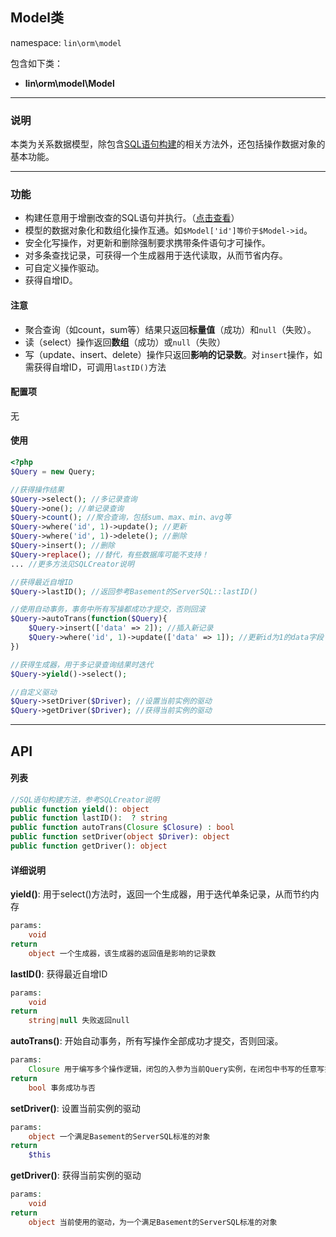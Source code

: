 Model类
----
namespace: `lin\orm\model`

包含如下类：

* **lin\orm\model\Model**

---

### 说明
本类为关系数据模型，除包含[SQL语句构建](SQLCreator.md)的相关方法外，还包括操作数据对象的基本功能。

---

### 功能

* 构建任意用于增删改查的SQL语句并执行。（[点击查看](SQLCreator.md)）
* 模型的数据对象化和数组化操作互通。如`$Model['id']等价于$Model->id`。
* 安全化写操作，对更新和删除强制要求携带条件语句才可操作。
* 对多条查找记录，可获得一个生成器用于迭代读取，从而节省内存。
* 可自定义操作驱动。
* 获得自增ID。


#### 注意
* 聚合查询（如count，sum等）结果只返回**标量值**（成功）和`null`（失败）。
* 读（select）操作返回**数组**（成功）或`null`（失败）
* 写（update、insert、delete）操作只返回**影响的记录数**。对`insert`操作，如需获得自增ID，可调用`lastID()`方法

#### 配置项

无


#### 使用
~~~php
<?php
$Query = new Query;

//获得操作结果
$Query->select(); //多记录查询
$Query->one(); //单记录查询
$Query->count(); //聚合查询，包括sum、max、min、avg等
$Query->where('id', 1)->update(); //更新
$Query->where('id', 1)->delete(); //删除
$Query->insert(); //删除
$Query->replace(); //替代，有些数据库可能不支持！
... //更多方法见SQLCreator说明

//获得最近自增ID
$Query->lastID(); //返回参考Basement的ServerSQL::lastID()

//使用自动事务，事务中所有写操都成功才提交，否则回滚
$Query->autoTrans(function($Query){
	$Query->insert(['data' => 2]); //插入新记录
	$Query->where('id', 1)->update(['data' => 1]); //更新id为1的data字段
})

//获得生成器，用于多记录查询结果时迭代
$Query->yield()->select();

//自定义驱动
$Query->setDriver($Driver); //设置当前实例的驱动
$Query->getDriver($Driver); //获得当前实例的驱动
~~~


---


## API

#### 列表
~~~php
//SQL语句构建方法，参考SQLCreator说明
public function yield(): object
public function lastID():  ? string
public function autoTrans(Closure $Closure) : bool
public function setDriver(object $Driver): object
public function getDriver(): object
~~~

#### 详细说明

**yield()**: 用于select()方法时，返回一个生成器，用于迭代单条记录，从而节约内存
```php
params:
    void
return
	object 一个生成器，该生成器的返回值是影响的记录数
```

**lastID()**: 获得最近自增ID
```php
params:
    void
return
	string|null 失败返回null
```

**autoTrans()**: 开始自动事务，所有写操作全部成功才提交，否则回滚。
```php
params:
    Closure 用于编写多个操作逻辑，闭包的入参为当前Query实例，在闭包中书写的任意写操作必须全部成功才提交，否则回滚
return
	bool 事务成功与否
```

**setDriver()**: 设置当前实例的驱动
```php
params:
	object 一个满足Basement的ServerSQL标准的对象
return
	$this
```

**getDriver()**: 获得当前实例的驱动
```php
params:
	void
return
	object 当前使用的驱动，为一个满足Basement的ServerSQL标准的对象
```